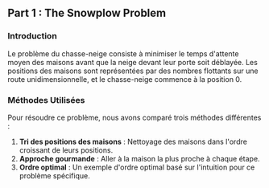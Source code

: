 ## Part 1 : The Snowplow Problem

### Introduction
Le problème du chasse-neige consiste à minimiser le temps d'attente moyen des maisons avant que la neige devant leur porte soit déblayée. Les positions des maisons sont représentées par des nombres flottants sur une route unidimensionnelle, et le chasse-neige commence à la position 0.

### Méthodes Utilisées
Pour résoudre ce problème, nous avons comparé trois méthodes différentes :
1. **Tri des positions des maisons** : Nettoyage des maisons dans l'ordre croissant de leurs positions.
2. **Approche gourmande** : Aller à la maison la plus proche à chaque étape.
3. **Ordre optimal** : Un exemple d'ordre optimal basé sur l'intuition pour ce problème spécifique.